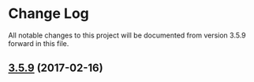 # Change Log

All notable changes to this project will be documented from version 3.5.9 forward
in this file.

<a name="3.5.9"></a>
## [3.5.9](https://github.com/workshopper/learnyounode/compare/v3.5.8...v3.5.9) (2017-02-16)
